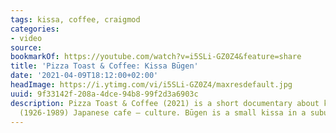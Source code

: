 ```yaml
---
tags: kissa, coffee, craigmod
categories:
- video
source:
bookmarkOf: https://youtube.com/watch?v=i5SLi-GZ0Z4&feature=share
title: 'Pizza Toast & Coffee: Kissa Būgen'
date: '2021-04-09T18:12:00+02:00'
headImage: https://i.ytimg.com/vi/i5SLi-GZ0Z4/maxresdefault.jpg
uuid: 9f33142f-208a-4dce-94b8-99f2d3a6903c
description: Pizza Toast & Coffee (2021) is a short documentary about kissaten — Showa-era
  (1926-1989) Japanese cafe — culture. Būgen is a small kissa in a suburb south o...
---
```


